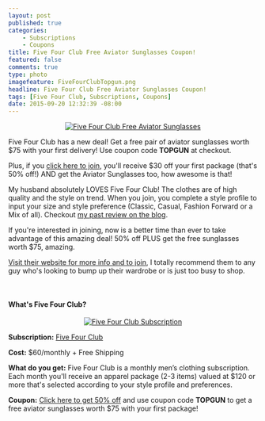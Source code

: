 ```yaml
---
layout: post
published: true
categories: 
    - Subscriptions
    - Coupons
title: Five Four Club Free Aviator Sunglasses Coupon!
featured: false
comments: true
type: photo
imagefeature: FiveFourClubTopgun.png
headline: Five Four Club Free Aviator Sunglasses Coupon!
tags: [Five Four Club, Subscriptions, Coupons]
date: 2015-09-20 12:32:39 -08:00
---
```


<center><a href="http://fivefourclub.7eer.net/c/164125/122548/2570" target="_blank">
<img src="/images/FiveFourClubTopgun.png" border="0" style="border:none;max-width:100%;" alt="Five Four Club Free Aviator Sunglasses" />
</a></center>

<p>Five Four Club has a new deal! Get a free pair of aviator sunglasses worth $75 with your first delivery! Use coupon code <b>TOPGUN</b> at checkout.</p> 

<p>Plus, if you <a href="http://fivefourclub.7eer.net/c/164125/122548/2570" target="_blank">click here to join</a>, you'll receive $30 off your first package (that's 50% off!) AND get the Aviator Sunglasses too, how awesome is that!</p>

<p>My husband absolutely LOVES Five Four Club! The clothes are of high quality and the style on trend. When you join, you complete a style profile to input your size and style preference (Classic, Casual, Fashion Forward or a Mix of all). Checkout <a href="http://whatsupmailbox.com/subscriptions/reviews/Five-Four-Club-Subscription-July-2015-2nd-Review-Coupon/" target="_blank">my past review on the blog</a>.</p>

<p>If you're interested in joining, now is a better time than ever to take advantage of this amazing deal! 50% off PLUS get the free sunglasses worth $75, amazing.</p>

<p><a href="http://fivefourclub.7eer.net/c/164125/122548/2570" target="_blank">Visit their website for more info and to join</a>, I totally recommend them to any guy who's looking to bump up their wardrobe or is just too busy to shop.</p>

<br>

<H4>What's Five Four Club?</H4>
<center><a href="http://fivefourclub.7eer.net/c/164125/122548/2570" target="_blank">
<img src="/images/FiveFourClubLogo.jpg" border="0" style="border:none;max-width:100%;" alt="Five Four Club Subscription" />
</a></center>
<p><b>Subscription:</b> <a href="http://fivefourclub.7eer.net/c/164125/122548/2570" target="_blank">Five Four Club</a></p>
<p><b>Cost:</b> $60/monthly + Free Shipping</p>
<p><b>What do you get:</b> Five Four Club is a monthly men’s clothing subscription. Each month you'll receive an apparel package (2-3 items) valued at $120 or more that's selected according to your style profile and preferences.</p>
<p><b>Coupon:</b> <a href="http://fivefourclub.7eer.net/c/164125/122548/2570" target="_blank">Click here to get 50% off</a> and use coupon code <b>TOPGUN</b> to get a free aviator sunglasses worth $75 with your first package!</p>
